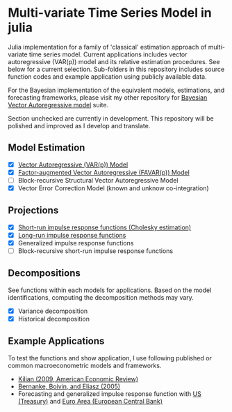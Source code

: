 # Multi-variate Time Series Model in julia
Julia implementation for a family of 'classical' estimation approach of multi-variate time series model. Current applications includes vector autoregressive (VAR(p)) model and its relative estimation procedures. See below for a current selection. Sub-folders in this repository includes source function codes and example application using publicly available data.

For the Bayesian implementation of the equivalent models, estimations, and forecasting frameworks, please visit my other repository for [Bayesian Vector Autoregressive model](https://github.com/justinjjlee/bayesianvar) suite.

Section unchecked are currently in development. This repository will be polished and improved as I develop and translate.

## Model Estimation
- [x] [Vector Autoregressive (VAR(p)) Model](https://github.com/justinjjlee/classvar/tree/master/test/var%20fit)
- [x] [Factor-augmented Vector Autoregressive (FAVAR(p)) Model](https://github.com/justinjjlee/classvar/tree/master/test/favar)
- [ ] Block-recursive Structural Vector Autoregressive Model
- [x] Vector Error Correction Model (known and unknow co-integration)

## Projections
- [x] [Short-run impulse response functions (Cholesky estimation)](https://github.com/justinjjlee/classvar/tree/master/test/var%20irf)
- [x] [Long-run impulse response functions](https://github.com/justinjjlee/classvar/tree/master/test/var%20irf)
- [x] Generalized impulse response functions
- [ ] Block-recursive short-run impulse response functions

## Decompositions
See functions within each models for applications. Based on the model identifications, computing the decomposition methods may vary.
- [x] Variance decomposition
- [x] Historical decomposition

## Example Applications
To test the functions and show application, I use following published or common macroeconometric models and frameworks.
- [Kilian (2009, American Economic Review)](https://www.aeaweb.org/articles?id=10.1257/aer.99.3.1053)
- [Bernanke, Boivin, and Eliasz (2005)](https://academic.oup.com/qje/article-abstract/120/1/387/1931468)
- Forecasting and generalized impulse response function with [US (Treasury)](https://fred.stlouisfed.org/series/T10Y2Y) and [Euro Area (European Central Bank)](https://data.ecb.europa.eu/data/datasets/YC/data-information) 